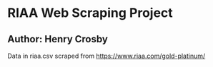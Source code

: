 # RIAA Web Scraping Project
## Author: Henry Crosby
Data in riaa.csv scraped from https://www.riaa.com/gold-platinum/
